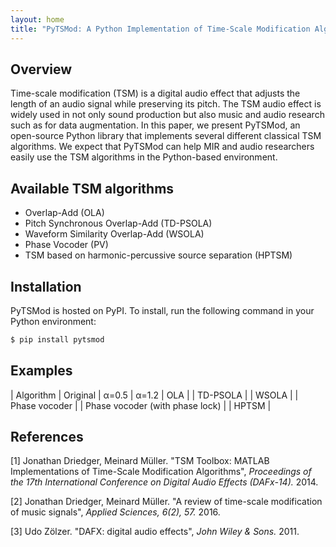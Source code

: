 ```yaml
---
layout: home
title: "PyTSMod: A Python Implementation of Time-Scale Modification Algorithms"
---
```


## Overview

Time-scale modification (TSM) is a digital audio effect that adjusts the length of an audio signal while preserving its pitch. The TSM audio effect is widely used in not only sound production but also music and audio research such as for data augmentation. In this paper, we present PyTSMod, an open-source Python library that implements several different classical TSM algorithms. We expect that PyTSMod can help MIR and audio researchers easily use the TSM algorithms in the Python-based environment.

## Available TSM algorithms

* Overlap-Add (OLA)
* Pitch Synchronous Overlap-Add (TD-PSOLA)
* Waveform Similarity Overlap-Add (WSOLA)
* Phase Vocoder (PV)
* TSM based on harmonic-percussive source separation (HPTSM)

## Installation

PyTSMod is hosted on PyPI. To install, run the following command in your Python environment:
```bash
$ pip install pytsmod
```

## Examples

| Algorithm | Original | α=0.5 | α=1.2
| OLA |
| TD-PSOLA |
| WSOLA |
| Phase vocoder |
| Phase vocoder (with phase lock) |
| HPTSM |

## References

[1] Jonathan Driedger, Meinard Müller. "TSM Toolbox: MATLAB Implementations of Time-Scale Modification Algorithms", *Proceedings of the 17th International Conference on Digital Audio Effects (DAFx-14).* 2014.

[2] Jonathan Driedger, Meinard Müller. "A review of time-scale modification of music signals", *Applied Sciences, 6(2), 57.* 2016.

[3] Udo Zölzer. "DAFX: digital audio effects", *John Wiley & Sons.* 2011.
